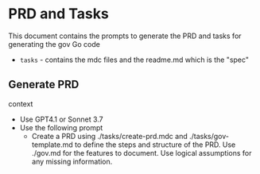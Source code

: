 # PRD and Tasks

This document contains the prompts to generate the PRD and tasks for generating the gov Go code

- `tasks` - contains the mdc files and the readme.md which is the "spec"

## Generate PRD

context
- Use GPT4.1 or Sonnet 3.7
- Use the following prompt
  - Create a PRD using ./tasks/create-prd.mdc and ./tasks/gov-template.md to define the steps and structure of the PRD. Use ./gov.md for the features to document. Use logical assumptions for any missing information.
